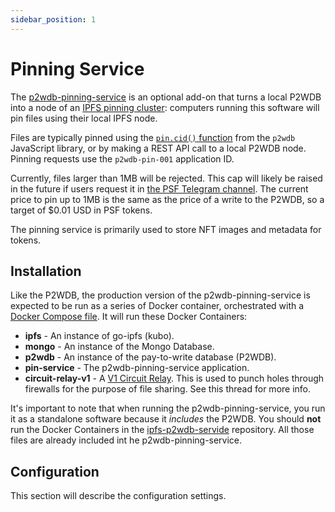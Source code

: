 ```yaml
---
sidebar_position: 1
---
```


# Pinning Service

The [p2wdb-pinning-service](https://github.com/Permissionless-Software-Foundation/p2wdb-pinning-service) is an optional add-on that turns a local P2WDB into a node of an [IPFS pinning cluster](https://docs.ipfs.tech/how-to/work-with-pinning-services/#use-an-existing-pinning-service): computers running this software will pin files using their local IPFS node.

Files are typically pinned using the [`pin.cid()` function](https://github.com/Permissionless-Software-Foundation/p2wdb#pin-an-ipfs-cid) from the `p2wdb` JavaScript library, or by making a REST API call to a local P2WDB node. Pinning requests use the `p2wdb-pin-001` application ID.

Currently, files larger than 1MB will be rejected. This cap will likely be raised in the future if users request it in [the PSF Telegram channel](https://t.me/permissionless_software). The current price to pin up to 1MB is the same as the price of a write to the P2WDB, so a target of $0.01 USD in PSF tokens.

The pinning service is primarily used to store NFT images and metadata for tokens.

## Installation

Like the P2WDB, the production version of the p2wdb-pinning-service is expected to be run as a series of Docker container, orchestrated with a [Docker Compose file](https://github.com/Permissionless-Software-Foundation/p2wdb-pinning-service/blob/master/production/docker/docker-compose.yml). It will run these Docker Containers:

- **ipfs** - An instance of go-ipfs (kubo).
- **mongo** - An instance of the Mongo Database.
- **p2wdb** - An instance of the pay-to-write database (P2WDB).
- **pin-service** - The p2wdb-pinning-service application.
- **circuit-relay-v1** - A [V1 Circuit Relay](https://discuss.ipfs.tech/t/roadmap-for-circuit-relay-v2-file-transfer/14713). This is used to punch holes through firewalls for the purpose of file sharing. See this thread for more info.

It's important to note that when running the p2wdb-pinning-service, you run it as a standalone software because it *includes* the P2WDB. You should **not** run the Docker Containers in the [ipfs-p2wdb-servide](https://github.com/Permissionless-Software-Foundation/ipfs-p2wdb-service) repository. All those files are already included int he p2wdb-pinning-service.

## Configuration

This section will describe the configuration settings.
